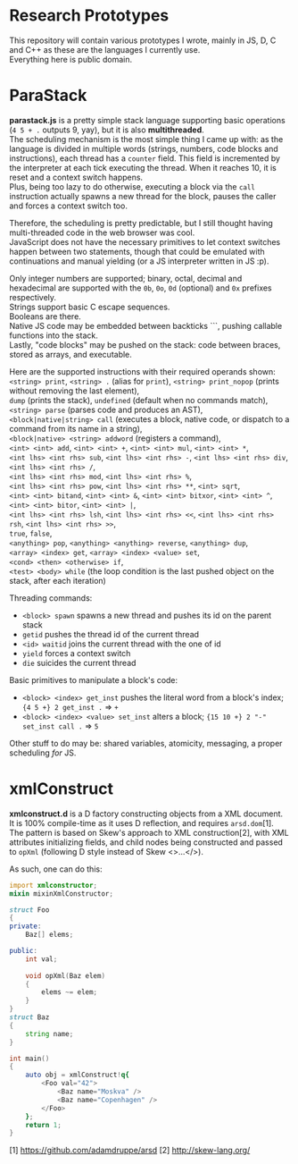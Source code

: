 # Research Prototypes

This repository will contain various prototypes I wrote, mainly in JS, D, C and C++ as these are the languages I currently use.  
Everything here is public domain.

# ParaStack

**parastack.js** is a pretty simple stack language supporting basic operations (`4 5 + .` outputs 9, yay), but it is also **multithreaded**.  
The scheduling mechanism is the most simple thing I came up with: as the language is divided in multiple words (strings, numbers, code blocks and instructions), each thread has a `counter` field.
This field is incremented by the interpreter at each tick executing the thread. When it reaches 10, it is reset and a context switch happens.  
Plus, being too lazy to do otherwise, executing a block via the `call` instruction actually spawns a new thread for the block, pauses the caller and forces a context switch too.  
  
Therefore, the scheduling is pretty predictable, but I still thought having multi-threaded code in the web browser was cool.  
JavaScript does not have the necessary primitives to let context switches happen between two statements, though that could be emulated with continuations and manual yielding (or a JS interpreter written in JS :p).  
  
Only integer numbers are supported; binary, octal, decimal and hexadecimal are supported with the `0b`, `0o`, `0d` (optional) and `0x` prefixes respectively.  
Strings support basic C escape sequences.  
Booleans are there.  
Native JS code may be embedded between backticks `\``, pushing callable functions into the stack.  
Lastly, "code blocks" may be pushed on the stack: code between braces, stored as arrays, and executable.  

Here are the supported instructions with their required operands shown:  
`<string> print`, `<string> .` (alias for `print`), `<string> print_nopop` (prints without removing the last element),  
`dump` (prints the stack), `undefined` (default when no commands match),  
`<string> parse` (parses code and produces an AST),  
`<block|native|string> call` (executes a block, native code, or dispatch to a command from its name in a string),  
`<block|native> <string> addword` (registers a command),  
`<int> <int> add`, `<int> <int> +`, `<int> <int> mul`, `<int> <int> *`,  
`<int lhs> <int rhs> sub`, `<int lhs> <int rhs> -`, `<int lhs> <int rhs> div`, `<int lhs> <int rhs> /`,  
`<int lhs> <int rhs> mod`, `<int lhs> <int rhs> %`,  
`<int lhs> <int rhs> pow`, `<int lhs> <int rhs> **`, `<int> sqrt`,  
`<int> <int> bitand`, `<int> <int> &`, `<int> <int> bitxor`, `<int> <int> ^`, `<int> <int> bitor`, `<int> <int> |`,  
`<int lhs> <int rhs> lsh`, `<int lhs> <int rhs> <<`, `<int lhs> <int rhs> rsh`, `<int lhs> <int rhs> >>`,  
`true`, `false`,  
`<anything> pop`, `<anything> <anything> reverse`, `<anything> dup`,  
`<array> <index> get`, `<array> <index> <value> set`,  
`<cond> <then> <otherwise> if`,  
`<test> <body> while` (the loop condition is the last pushed object on the stack, after each iteration)  
  
Threading commands:  
- `<block> spawn` spawns a new thread and pushes its id on the parent stack  
- `getid` pushes the thread id of the current thread  
- `<id> waitid` joins the current thread with the one of id  
- `yield` forces a context switch  
- `die` suicides the current thread

Basic primitives to manipulate a block's code:  
- `<block> <index> get_inst` pushes the literal word from a block's index; `{4 5 +} 2 get_inst .` => `+`  
- `<block> <index> <value> set_inst` alters a block; `{15 10 +} 2 "-" set_inst call .` => `5`  

Other stuff to do may be: shared variables, atomicity, messaging, a proper scheduling _for_ JS.

# xmlConstruct

**xmlconstruct.d** is a D factory constructing objects from a XML document.  
It is 100% compile-time as it uses D reflection, and requires `arsd.dom`[1].  
The pattern is based on Skew's approach to XML construction[2], with XML attributes initializing fields, and child nodes being constructed and passed to `opXml` (following D style instead of Skew <>...</>).

As such, one can do this:
```d
import xmlconstructor;
mixin mixinXmlConstructor;

struct Foo
{
private:
    Baz[] elems;

public:
    int val;
    
    void opXml(Baz elem)
    {
        elems ~= elem;
    }
}
struct Baz
{
    string name;
}

int main()
{
    auto obj = xmlConstruct!q{
        <Foo val="42">
            <Baz name="Moskva" />
            <Baz name="Copenhagen" />
        </Foo>
    };
    return 1;
}
```


[1] https://github.com/adamdruppe/arsd
[2] http://skew-lang.org/